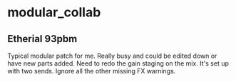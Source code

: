 # modular_collab

## Etherial 93pbm
Typical modular patch for me. Really busy and could be edited down or have new parts added. Need to redo the gain staging on the mix. It's set up with two sends. Ignore all the other missing FX warnings. 
